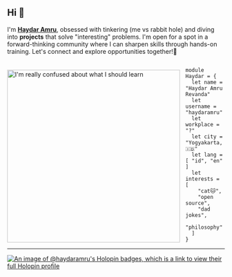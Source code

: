 <!---
haydaramru/haydaramru is a ✨ special ✨ repository because its `README.md` (this file) appears on your GitHub profile.
You can click the Preview link to take a look at your changes.

- 👋 Hi, I’m @haydaramru
- 👀 I’m interested in ...
- 🌱 I’m currently learning ...
- 💞️ I’m looking to collaborate on ...
- 📫 How to reach me ...
--->

## Hi 👋 

I'm [**Haydar Amru**](https://github.com/haydaramru), obsessed with tinkering (me vs rabbit hole) and diving into **projects** that solve "interesting" problems. I'm open for a spot in a forward-thinking community where I can sharpen skills through hands-on training. Let's connect and explore opportunities together!🤝

<a href="https://web.mit.edu/6.001/6.037/sicp.pdf">   
<img 
  src="https://raw.github.com/haydaramru/haydaramru/master/cat.gif" 
  alt="I'm really confused about what I should learn"
  style="margin-top:20px;margin-right:13px"
  align="left" 
  height="400px"
/>
</a>

```rescript

module Haydar = {
  let name = "Haydar Amru Revanda"
  let username = "haydaramru"
  let workplace = "?"
  let city = "Yogyakarta, 🇮🇩"
  let lang = [ "id", "en" ]
  let interests = [
    "cat🐱",
    "open source",
    "dad jokes",
    "philosophy"
  ]
}

```
---
[![An image of @haydaramru's Holopin badges, which is a link to view their full Holopin profile](https://holopin.me/haydaramru)](https://holopin.io/@haydaramru)

